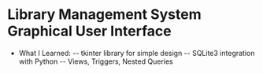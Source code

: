 # Library Management System Graphical User Interface
- What I Learned:
  -- tkinter library for simple design
  -- SQLite3 integration with Python
  -- Views, Triggers, Nested Queries
